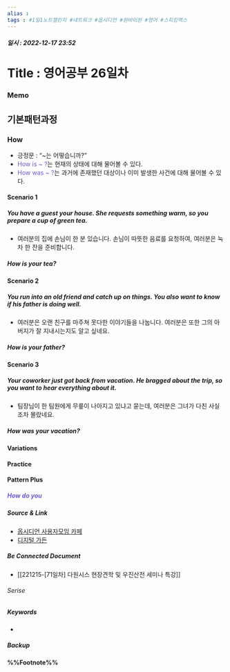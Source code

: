 ```yaml
---
alias : 
tags : #1일1노트챌린지 #네트워크 #옵시디언 #원바이원 #영어 #스피킹맥스 
---
```


##### 일시 : 2022-12-17 23:52

# Title : 영어공부 26일차

### Memo

## 기본패턴과정

### How
- 긍정문 : “~는 어떻습니까?”
- <font color="SlateBlue">How is ~ ?</font>는 현재의 상태에 대해 물어볼 수 있다.
- <font color="SlateBlue">How was ~ ?</font>는 과거에 존재했던 대상이나 이미 발생한 사건에 대해 물어볼 수 있다.

#### Scenario 1

##### You have a guest your house. She requests something warm, so you prepare a cup of green tea. 
- 여러분의 집에 손님이 한 분 있습니다. 손님이 따뜻한 음료를 요청하여, 여러분은 눅차 한 잔을 준비합니다.

##### How is your tea?

#### Scenario 2

##### You run into an old friend and catch up on things. You also want to know if his father is doing well.
- 여러분은 오랜 친구를 마주쳐 못다한 이야기들을 나눕니다. 여러분은 또한 그의 아버지가 잘 지내시는지도 알고 싶네요.

##### How is your father?

#### Scenario 3

##### Your coworker just got back from vacation. He bragged about the trip, so you want to hear everything about it.
- 팀장님이 한 팀원에게 무릎이 나아지고 있냐고 묻는데, 여러분은 그녀가 다친 사실조차 몰랐네요.

##### How was your vacation?

#### Variations

#### Practice

#### Pattern Plus

##### <font color="SlateBlue">How do you</font>

##### Source & Link
- [옵시디언 사용자모임 카페](https://cafe.naver.com/obsidianary/2791)
- [디지털 가든](https://chunghasull.netlify.app/221212-72일차-영어공부-26일차)

##### Be Connected Document
- [[221215-[71일차] 다원시스 현장견학 및 우진산전 세미나 특강]]

###### Serise


##### Keywords
- 

##### Backup


#### %%Footnote%%

[^1]: 
[^2]: 
[^3]: 
[^4]: 
[^5]: 
[^6]: 
[^7]: 
[^8]: 
[^9]: 